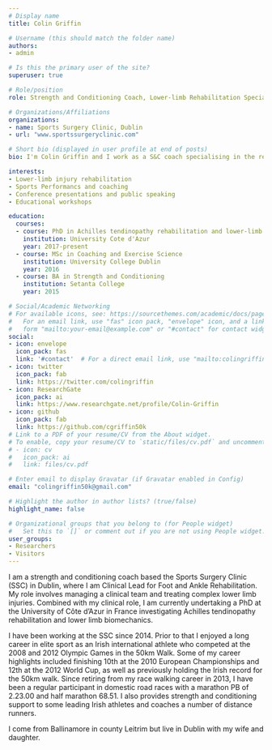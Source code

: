```yaml
---
# Display name
title: Colin Griffin

# Username (this should match the folder name)
authors:
- admin

# Is this the primary user of the site?
superuser: true

# Role/position
role: Strength and Conditioning Coach, Lower-limb Rehabilitation Specialist

# Organizations/Affiliations
organizations:
- name: Sports Surgery Clinic, Dublin
- url: "www.sportssurgeryclinic.com"

# Short bio (displayed in user profile at end of posts)
bio: I'm Colin Griffin and I work as a S&C coach specialising in the rehabilitation of lower limb injuires. My research interests include Achilles and calf injuiry rehab, biomechanics and running performance.

interests:
- Lower-limb injury rehabilitation
- Sports Performancs and coaching
- Conference presentations and public speaking
- Educational workshops 

education:
  courses:
  - course: PhD in Achilles tendinopathy rehabilitation and lower-limb biomechanics
    institution: University Cote d'Azur
    year: 2017-present
  - course: MSc in Coaching and Exercise Science
    institution: University College Dublin
    year: 2016
  - course: BA in Strength and Conditioning
    institution: Setanta College
    year: 2015

# Social/Academic Networking
# For available icons, see: https://sourcethemes.com/academic/docs/page-builder/#icons
#   For an email link, use "fas" icon pack, "envelope" icon, and a link in the
#   form "mailto:your-email@example.com" or "#contact" for contact widget.
social:
- icon: envelope
  icon_pack: fas
  link: '#contact'  # For a direct email link, use "mailto:colingriffin50k@gmail.com".
- icon: twitter
  icon_pack: fab
  link: https://twitter.com/colingriffin
- icon: ResearchGate
  icon_pack: ai
  link: https://www.researchgate.net/profile/Colin-Griffin  
- icon: github
  icon_pack: fab
  link: https://github.com/cgriffin50k  
# Link to a PDF of your resume/CV from the About widget.
# To enable, copy your resume/CV to `static/files/cv.pdf` and uncomment the lines below.
# - icon: cv
#   icon_pack: ai
#   link: files/cv.pdf

# Enter email to display Gravatar (if Gravatar enabled in Config)
email: "colingriffin50k@gmail.com"

# Highlight the author in author lists? (true/false)
highlight_name: false

# Organizational groups that you belong to (for People widget)
#   Set this to `[]` or comment out if you are not using People widget.
user_groups:
- Researchers
- Visitors
---
```


I am a strength and conditioning coach based the Sports Surgery Clinic (SSC) in Dublin, where I am Clinical Lead for Foot and Ankle Rehabilitation. My role involves managing a clinical team and treating complex lower limb injuries. Combined with my clinical role, I am currently undertaking a PhD at the University of Côte d’Azur in France investigating Achilles tendinopathy rehabilitation and lower limb biomechanics.
 
I have been working at the SSC since 2014. Prior to that I enjoyed a long career in elite sport as an Irish international athlete who competed at the 2008 and 2012 Olympic Games in the 50km Walk. Some of my career highlights included finishing 10th at the 2010 European Championships and 12th at the 2012 World Cup, as well as previously holding the Irish record for the 50km walk. Since retiring from my race walking career in 2013, I have been a regular participant in domestic road races with a marathon PB of 2.23.00 and half marathon 68.51. I also provides strength and conditioning support to some leading Irish athletes and coaches a number of distance runners. 

I come from Ballinamore in county Leitrim but live in Dublin with my wife and daughter. 
